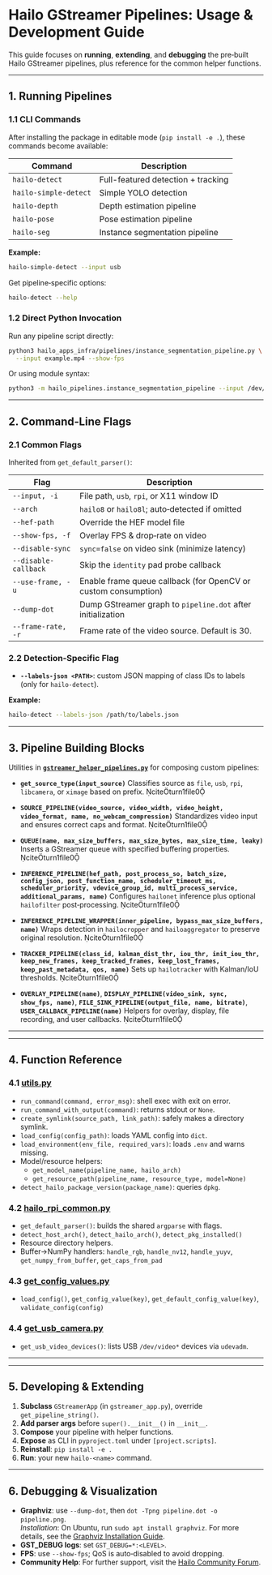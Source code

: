 # Hailo GStreamer Pipelines: Usage & Development Guide

This guide focuses on **running**, **extending**, and **debugging** the pre‑built Hailo GStreamer pipelines, plus reference for the common helper functions.

---

## 1. Running Pipelines

### 1.1 CLI Commands
After installing the package in editable mode (`pip install -e .`), these commands become available:

| Command               | Description                                  |
|-----------------------|----------------------------------------------|
| `hailo-detect`        | Full-featured detection + tracking           |
| `hailo-simple-detect` | Simple YOLO detection                        |
| `hailo-depth`         | Depth estimation pipeline                    |
| `hailo-pose`          | Pose estimation pipeline                     |
| `hailo-seg`           | Instance segmentation pipeline               |

**Example:**
```bash
hailo-simple-detect --input usb
```
Get pipeline‑specific options:
```bash
hailo-detect --help
```

### 1.2 Direct Python Invocation
Run any pipeline script directly:
```bash
python3 hailo_apps_infra/pipelines/instance_segmentation_pipeline.py \
  --input example.mp4 --show-fps
```
Or using module syntax:
```bash
python3 -m hailo_pipelines.instance_segmentation_pipeline --input /dev/video0
```

---

## 2. Command‑Line Flags

### 2.1 Common Flags
Inherited from `get_default_parser()`:

| Flag                | Description                                                              |
|---------------------|--------------------------------------------------------------------------|
| `--input, -i`       | File path, `usb`, `rpi`, or X11 window ID                                 |
| `--arch`            | `hailo8` or `hailo8l`; auto‑detected if omitted                           |
| `--hef-path`        | Override the HEF model file                                               |
| `--show-fps, -f`    | Overlay FPS & drop‑rate on video                                          |
| `--disable-sync`    | `sync=false` on video sink (minimize latency)                             |
| `--disable-callback`| Skip the `identity` pad probe callback                                     |
| `--use-frame, -u`   | Enable frame queue callback (for OpenCV or custom consumption)            |
| `--dump-dot`        | Dump GStreamer graph to `pipeline.dot` after initialization               |
| `--frame-rate, -r`  | Frame rate of the video source. Default is 30.                            |


### 2.2 Detection‑Specific Flag
- **`--labels-json <PATH>`**: custom JSON mapping of class IDs to labels (only for `hailo-detect`).

**Example:**
```bash
hailo-detect --labels-json /path/to/labels.json
```

---

## 3. Pipeline Building Blocks
Utilities in **[`gstreamer_helper_pipelines.py`](../hailo_apps_infra/gstreamer/hailo_gstreamer/gstreamer_helper_pipelines.py)** for composing custom pipelines:

- **`get_source_type(input_source)`**
  Classifies source as `file`, `usb`, `rpi`, `libcamera`, or `ximage` based on prefix. citeturn1file0

- **`SOURCE_PIPELINE(video_source, video_width, video_height, video_format, name, no_webcam_compression)`**
  Standardizes video input and ensures correct caps and format. citeturn1file0

- **`QUEUE(name, max_size_buffers, max_size_bytes, max_size_time, leaky)`**
  Inserts a GStreamer queue with specified buffering properties. citeturn1file0

- **`INFERENCE_PIPELINE(hef_path, post_process_so, batch_size, config_json, post_function_name, scheduler_timeout_ms, scheduler_priority, vdevice_group_id, multi_process_service, additional_params, name)`**
  Configures `hailonet` inference plus optional `hailofilter` post‑processing. citeturn1file0

- **`INFERENCE_PIPELINE_WRAPPER(inner_pipeline, bypass_max_size_buffers, name)`**
  Wraps detection in `hailocropper` and `hailoaggregator` to preserve original resolution. citeturn1file0

- **`TRACKER_PIPELINE(class_id, kalman_dist_thr, iou_thr, init_iou_thr, keep_new_frames, keep_tracked_frames, keep_lost_frames, keep_past_metadata, qos, name)`**
  Sets up `hailotracker` with Kalman/IoU thresholds. citeturn1file0

- **`OVERLAY_PIPELINE(name)`**, **`DISPLAY_PIPELINE(video_sink, sync, show_fps, name)`**, **`FILE_SINK_PIPELINE(output_file, name, bitrate)`**, **`USER_CALLBACK_PIPELINE(name)`**
  Helpers for overlay, display, file recording, and user callbacks. citeturn1file0

---

---

## 4. Function Reference

### 4.1 [utils.py](../hailo_apps_infra/common/hailo_common/utils.py)
- `run_command(command, error_msg)`: shell exec with exit on error.
- `run_command_with_output(command)`: returns stdout or `None`.
- `create_symlink(source_path, link_path)`: safely makes a directory symlink.
- `load_config(config_path)`: loads YAML config into `dict`.
- `load_environment(env_file, required_vars)`: loads `.env` and warns missing.
- Model/resource helpers:
  - `get_model_name(pipeline_name, hailo_arch)`
  - `get_resource_path(pipeline_name, resource_type, model=None)`
- `detect_hailo_package_version(package_name)`: queries `dpkg`.

### 4.2 [hailo_rpi_common.py](../hailo_apps_infra/common/hailo_common/hailo_rpi_common.py)
- `get_default_parser()`: builds the shared `argparse` with flags.
- `detect_host_arch()`, `detect_hailo_arch()`, `detect_pkg_installed()`
- Resource directory helpers.
- Buffer→NumPy handlers: `handle_rgb`, `handle_nv12`, `handle_yuyv`, `get_numpy_from_buffer`, `get_caps_from_pad`

### 4.3 [get_config_values.py](../hailo_apps_infra/common/hailo_common/get_config_values.py)
- `load_config()`, `get_config_value(key)`, `get_default_config_value(key)`, `validate_config(config)`

### 4.4 [get_usb_camera.py](../hailo_apps_infra/common/hailo_common/get_usb_camera.py)
- `get_usb_video_devices()`: lists USB `/dev/video*` devices via `udevadm`.

---
---

## 5. Developing & Extending
1. **Subclass** `GStreamerApp` (in `gstreamer_app.py`), override `get_pipeline_string()`.
2. **Add parser args** before `super().__init__()` in `__init__`.
3. **Compose** your pipeline with helper functions.
4. **Expose** as CLI in `pyproject.toml` under `[project.scripts]`.
5. **Reinstall**: `pip install -e .`
6. **Run**: your new `hailo-<name>` command.

---

## 6. Debugging & Visualization
- **Graphviz**: use `--dump-dot`, then `dot -Tpng pipeline.dot -o pipeline.png`.  
  *Installation*: On Ubuntu, run `sudo apt install graphviz`. For more details, see the [Graphviz Installation Guide](https://graphviz.org/download/).
- **GST_DEBUG logs**: set `GST_DEBUG=*:<LEVEL>`.
- **FPS**: use `--show-fps`; QoS is auto‑disabled to avoid dropping.
- **Community Help**: For further support, visit the [Hailo Community Forum](https://community.hailo.ai/).



